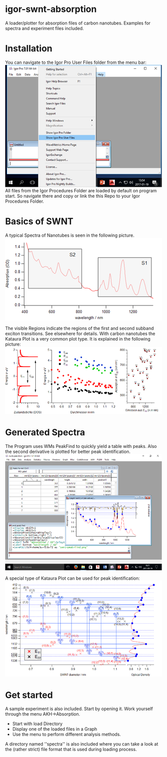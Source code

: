 # igor-swnt-absorption
A loader/plotter for absorption files of carbon nanotubes. Examples for spectra and experiment files included.

# Installation
You can navigate to the Igor Pro User Files folder from the menu bar: ![Igor Pro User Files Folder](images/installation-igor-procedures-folder.png?raw=true "Show Igor Procedures Folder in Igor7")
All files from the Igor Procedures Folder are loaded by default on program start. So navigate there and copy or link the this Repo to your Igor Procedures Folder. 

# Basics of SWNT
A typical Spectra of Nanotubes is seen in the following picture.
![nanotube_example](images/nanotube_example.png?raw=true "typical Nanotube Spectra")

 The visible Regions indicate the regions of the first and second subband exciton transitions. See elsewhere for details.
With carbon nanotubes the Kataura Plot is a very common plot type. It is explained in the following picture:
![nanotube_kataura](images/kataura-explained.png?raw=true "Kataura Plot for Nanotube Spectra")

# Generated Spectra
The Program uses WMs PeakFind to quickly yield a table with peaks. Also the second derivative is plotted for better peak identification.
![nanotube_peakfind](images/igor-swnt-peak-find.png?raw=true "Peakfind for Nanotube Spectra")

A special type of Kataura Plot can be used for peak identification:
![nanotube_kataura](images/kataura-example.png?raw=true "Kataura Plot for Nanotube Spectra")

# Get started
A sample experiment is also included. Start by opening it.
Work yourself through the menu AKH->Absorption. 
* Start with load Directory
* Display one of the loaded files in a Graph
* Use the menu to perform different analysis methods.

A directory named ''spectra'' is also included where you can take a look at the (rather strict) file format that is used during loading process.
